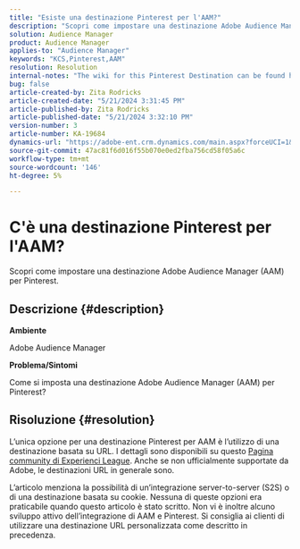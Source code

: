 ```yaml
---
title: "Esiste una destinazione Pinterest per l'AAM?"
description: "Scopri come impostare una destinazione Adobe Audience Manager (AAM) per Pinterest."
solution: Audience Manager
product: Audience Manager
applies-to: "Audience Manager"
keywords: "KCS,Pinterest,AAM"
resolution: Resolution
internal-notes: "The wiki for this Pinterest Destination can be found here: https://wiki.corp.adobe.com/display/MCPI/Pinterest+-+AAM+Destination+-+IN+DEVELOPMENT"
bug: false
article-created-by: Zita Rodricks
article-created-date: "5/21/2024 3:31:45 PM"
article-published-by: Zita Rodricks
article-published-date: "5/21/2024 3:32:10 PM"
version-number: 3
article-number: KA-19684
dynamics-url: "https://adobe-ent.crm.dynamics.com/main.aspx?forceUCI=1&pagetype=entityrecord&etn=knowledgearticle&id=0118e237-8717-ef11-9f89-6045bd06eea5"
source-git-commit: 47ac81f6d016f55b070e0ed2fba756cd58f05a6c
workflow-type: tm+mt
source-wordcount: '146'
ht-degree: 5%

---
```


# C&#39;è una destinazione Pinterest per l&#39;AAM?


Scopri come impostare una destinazione Adobe Audience Manager (AAM) per Pinterest.

## Descrizione {#description}


<b>Ambiente</b>

Adobe Audience Manager

<b>Problema/Sintomi</b>

Come si imposta una destinazione Adobe Audience Manager (AAM) per Pinterest?


## Risoluzione {#resolution}


L’unica opzione per una destinazione Pinterest per AAM è l’utilizzo di una destinazione basata su URL. I dettagli sono disponibili su questo [Pagina community di Experienci League](https://experienceleaguecommunities.adobe.com/t5/adobe-audience-manager-questions/pinterest-destination/td-p/434687). Anche se non ufficialmente supportate da Adobe, le destinazioni URL in generale sono.

L’articolo menziona la possibilità di un’integrazione server-to-server (S2S) o di una destinazione basata su cookie. Nessuna di queste opzioni era praticabile quando questo articolo è stato scritto. Non vi è inoltre alcuno sviluppo attivo dell’integrazione di AAM e Pinterest. Si consiglia ai clienti di utilizzare una destinazione URL personalizzata come descritto in precedenza.
